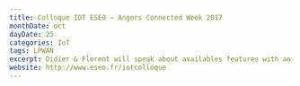 ```yaml
---
title: Colloque IOT ESEO – Angers Connected Week 2017
monthDate: oct
dayDate: 25
categories: IoT
tags: LPWAN
excerpt: Didier & Florent will speak about availables features with an connected object.
website: http://www.eseo.fr/iotcolloque
---
```

